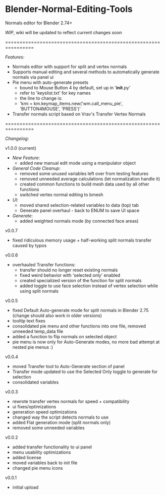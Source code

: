 # Blender-Normal-Editing-Tools
  
Normals editor for Blender 2.74+
  
  
*WIP*, wiki will be updated to reflect current changes soon  
  
================================================================  
  
*Features:*  
- Normals editor with support for split and vertex normals
- Supports manual editing and several methods to automatically generate normals via panel ui
- Pie menu with auto-generate presets
  - bound to Mouse Button 4 by default, set up in '__init__.py'
  - refer to 'keyslist.txt' for key names
  - the line to change is:
  - 'kmi = km.keymap_items.new('wm.call_menu_pie', 'BUTTON4MOUSE', 'PRESS')'
- Transfer normals script based on Vrav's Transfer Vertex Normals
  
================================================================  
  
*Changelog:*  

v1.0.0 (current)  
- *New Feature*:
  - added new manual edit mode using a manipulator object
- *General Code Cleanup*:
  - removed some unused variables left over from testing features
  - removed unneeded average calculations (let normalization handle it)
  - created common functions to build mesh data used by all other functions
  - switched vertex normal editing to bmesh
- *UI*:
  - moved shared selection-related variables to data (top) tab
  - Generate panel overhaul - back to ENUM to save UI space
- *Generate*:
  - added weighted normals mode (by connected face areas)  
  
v0.0.7
- fixed ridiculous memory usage + half-working split normals transfer caused by typos  
  
v0.0.6    
- overhauled Transfer functions:
  - transfer should no longer reset existing normals
  - fixed weird behavior with 'selected only' enabled
  - created specialized version of the function for split normals
  - added toggle to use face selection instead of vertex selection while using split normals  
  
v0.0.5  
- fixed Default Auto-generate mode for split normals in Blender 2.75 (change should also work in older versions)
- tooltip text fixes
- consolidated pie menu and other functions into one file, removed unneeded temp_data file
- added a function to flip normals on selected object
- pie menu is now only for Auto-Generate modes, no more bad attempt at nested pie menus :)  
  
v0.0.4  
- moved Transfer tool to Auto-Generate section of panel
- Transfer mode updated to use the Selected Only toggle to generate for selection
- consolidated variables  
  
v0.0.3  
- rewrote transfer vertex normals for speed + compatibility
- ui fixes/optimizations
- generation speed optimizations
- changed way the script detects normals to use
- added Flat generation mode (split normals only)
- removed some unneeded variables  
  
v0.0.2  
- added transfer functionality to ui panel
- menu usability optimizations
- added license
- moved variables back to init file
- changed pie menu icons
  
v0.0.1  
- initial upload  
  